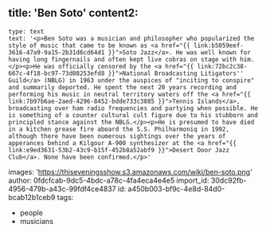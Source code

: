 title: 'Ben Soto'
content2:
  -
    type: text
    text: '<p>Ben Soto was a musician and philosopher who popularized the style of music that came to be known as <a href="{{ link:b5059eef-3616-47a9-9a15-2b31d6cd64d1 }}">Soto Jazz</a>. He was well known for having long fingernails and often kept live cobras on stage with him.</p><p>He was officially censored by the <a href="{{ link:72bc2c38-667c-4f18-bc97-73d08253efd8 }}">National Broadcasting Litigators'' Guild</a> (NBLG) in 1963 under the auspices of "inciting to conspire" and summarily deported. He spent the next 20 years recording and performing his music in neutral territory waters off the <a href="{{ link:7b97b6ae-2aed-4296-8452-bdde733c3885 }}">Tennis Islands</a>, broadcasting over ham radio frequencies and partying when possible. He is something of a counter cultural cult figure due to his stubborn and principled stance against the NBLG.</p><p>He is presumed to have died in a kitchen grease fire aboard the S.S. Philharmoniq in 1992, although there have been numerous sightings over the years of apperances behind a Kilgour A-900 synthesizer at the <a href="{{ link:e9ed3631-53b2-43c9-b15f-452b8a52abf9 }}">Desert Door Jazz Club</a>. None have been confirmed.</p>'
images: 'https://thiseveningsshow.s3.amazonaws.com/wiki/ben-soto.png'
author: 0fdcfcab-9dc5-4bdc-a78c-4fa4eca4e4e5
import_id: 30dc92fb-4956-479b-a43c-99fdf4ce4837
id: a450b003-bf9c-4e8d-84d0-bcab12b1ceb9
tags:
  - people
  - musicians

